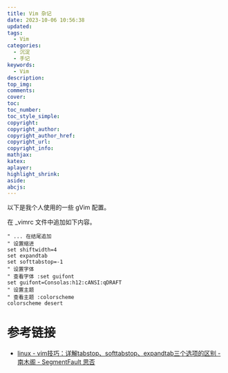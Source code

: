 ```yaml
---
title: Vim 杂记
date: 2023-10-06 10:56:38
updated:
tags:
  - Vim
categories:
  - 沉淀
  - 手记
keywords:
  - Vim
description:
top_img:
comments:
cover:
toc:
toc_number:
toc_style_simple:
copyright:
copyright_author:
copyright_author_href:
copyright_url:
copyright_info:
mathjax:
katex:
aplayer:
highlight_shrink:
aside:
abcjs:
---
```

以下是我个人使用的一些 gVim 配置。

在 _vimrc 文件中追加如下内容。

```vimscript
" ... 在结尾追加
" 设置缩进
set shiftwidth=4
set expandtab
set softtabstop=-1
" 设置字体
" 查看字体 :set guifont
set guifont=Consolas:h12:cANSI:qDRAFT
" 设置主题
" 查看主题 :colorscheme
colorscheme desert
```

# 参考链接
- [linux - vim技巧：详解tabstop、softtabstop、expandtab三个选项的区别 - 南木阁 - SegmentFault 思否](https://segmentfault.com/a/1190000021133524)
